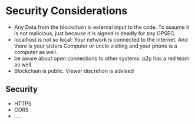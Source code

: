 # Security Considerations

* Any Data from the blockchain is external input to the code. To assume it is not malicious, just because it is signed is deadly for any OPSEC.
* localhost is not so local: Your network is connected  to the internet. And there is your sisters Computer or uncle visiting and your phone is a computer as well.
* be aware about open connections to other systems. p2p has a red team as well.
* Blockchain is public. Viewer discretion is advised

## Security

* HTTPS
* CORS
* .....
